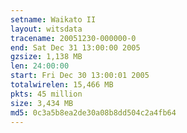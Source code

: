 ```yaml
---
setname: Waikato II
layout: witsdata
tracename: 20051230-000000-0
end: Sat Dec 31 13:00:00 2005
gzsize: 1,138 MB
len: 24:00:00
start: Fri Dec 30 13:00:01 2005
totalwirelen: 15,466 MB
pkts: 45 million
size: 3,434 MB
md5: 0c3a5b8ea2de30a08b8dd504c2a4fb64
---
```

